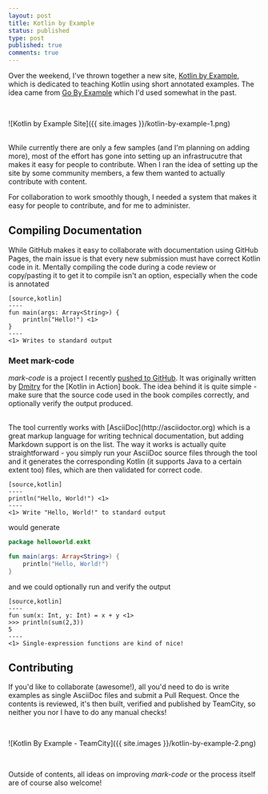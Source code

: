```yaml
---
layout: post
title: Kotlin by Example 
status: published
type: post
published: true
comments: true
---
```


Over the weekend, I've thrown together a new site, [Kotlin by Example](https://kotlin.github.io/kotlinbyexample), which is dedicated to teaching Kotlin using short
 annotated examples. The idea came from [Go By Example](https://gobyexample.com) which I'd used somewhat in the past. 

<br/>

![Kotlin by Example Site]({{ site.images }}/kotlin-by-example-1.png)

<br/>
While currently there are only a few samples (and I'm planning on adding more), most of the effort has gone into setting up an infrastrucutre that makes it easy
for people to contribute. When I ran the idea of setting up the site by some community members, a few them wanted to actually contribute with content. 

For collaboration to work smoothly though, I needed a system that makes it easy for people to contribute, and for me to administer. 

## Compiling Documentation

While GitHub makes it easy to collaborate with documentation using GitHub Pages, the main issue is that every new submission must have correct Kotlin code in it. Mentally compiling 
the code during a code review or copy/pasting it to get it to compile isn't an option, especially when the code is annotated

```asciidoc
[source,kotlin]
----
fun main(args: Array<String>) {
    println("Hello!") <1>
}
----
<1> Writes to standard output
```

### Meet mark-code

*mark-code* is a project I recently [pushed to GitHub](https://github.com/hhariri/mark-code). It was originally written by [Dmitry](https://twitter.com/intelliyole) for the [Kotlin in Action] book. 
 The idea behind it is quite simple - make sure that the source code used in the book compiles correctly, and optionally verify the output produced. 
 
<br/>
The tool currently works with [AsciiDoc](http://asciidoctor.org) which is a great markup language for writing technical documentation, but adding Markdown support is on the list. The way it works 
is actually quite straightforward - you simply run your AsciiDoc source files through the tool and it generates the corresponding Kotlin (it supports Java to a certain extent too) files, which are then validated for correct
code.

```asciidoc
[source,kotlin]
----
println("Hello, World!") <1>
----
<1> Write "Hello, World!" to standard output
```
would generate

```kotlin
package helloworld.exkt

fun main(args: Array<String>) {
    println("Hello, World!")
}
```

and we could optionally run and verify the output

```asciidoc
[source,kotlin]
----
fun sum(x: Int, y: Int) = x + y <1>
>>> println(sum(2,3))
5
----
<1> Single-expression functions are kind of nice!
```
 
## Contributing 

If you'd like to collaborate (awesome!), all you'd need to do is write examples as single AsciiDoc files and submit a Pull Request. Once the contents is reviewed,
it's then built, verified and published by TeamCity, so neither you nor I have to do any manual checks! 

<br/>

![Kotlin By Example - TeamCity]({{ site.images }}/kotlin-by-example-2.png)

<br/>

Outside of contents, all ideas on improving *mark-code* or the process itself are of course also welcome! 




 


